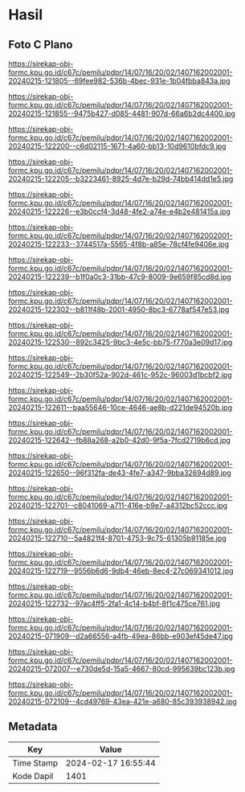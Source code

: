 # Hasil

## Foto C Plano

https://sirekap-obj-formc.kpu.go.id/c67c/pemilu/pdpr/14/07/16/20/02/1407162002001-20240215-121805--69fee982-536b-4bec-931e-1b04fbba843a.jpg

https://sirekap-obj-formc.kpu.go.id/c67c/pemilu/pdpr/14/07/16/20/02/1407162002001-20240215-121855--9475b427-d085-4481-907d-66a6b2dc4400.jpg

https://sirekap-obj-formc.kpu.go.id/c67c/pemilu/pdpr/14/07/16/20/02/1407162002001-20240215-122200--c6d02115-1671-4a60-bb13-10d9610bfdc9.jpg

https://sirekap-obj-formc.kpu.go.id/c67c/pemilu/pdpr/14/07/16/20/02/1407162002001-20240215-122205--b3223461-8925-4d7e-b29d-74bb414dd1e5.jpg

https://sirekap-obj-formc.kpu.go.id/c67c/pemilu/pdpr/14/07/16/20/02/1407162002001-20240215-122226--e3b0ccf4-3d48-4fe2-a74e-e4b2e481415a.jpg

https://sirekap-obj-formc.kpu.go.id/c67c/pemilu/pdpr/14/07/16/20/02/1407162002001-20240215-122233--3744517a-5565-4f8b-a85e-78cf4fe9406e.jpg

https://sirekap-obj-formc.kpu.go.id/c67c/pemilu/pdpr/14/07/16/20/02/1407162002001-20240215-122239--b1f0a0c3-31bb-47c9-8009-9e659f85cd8d.jpg

https://sirekap-obj-formc.kpu.go.id/c67c/pemilu/pdpr/14/07/16/20/02/1407162002001-20240215-122302--b811f48b-2001-4950-8bc3-6778af547e53.jpg

https://sirekap-obj-formc.kpu.go.id/c67c/pemilu/pdpr/14/07/16/20/02/1407162002001-20240215-122530--892c3425-9bc3-4e5c-bb75-f770a3e09d17.jpg

https://sirekap-obj-formc.kpu.go.id/c67c/pemilu/pdpr/14/07/16/20/02/1407162002001-20240215-122549--2b30f52a-902d-461c-952c-96003d1bcbf2.jpg

https://sirekap-obj-formc.kpu.go.id/c67c/pemilu/pdpr/14/07/16/20/02/1407162002001-20240215-122611--baa55646-10ce-4646-ae8b-d221de94520b.jpg

https://sirekap-obj-formc.kpu.go.id/c67c/pemilu/pdpr/14/07/16/20/02/1407162002001-20240215-122642--fb88a268-a2b0-42d0-9f5a-7fcd2719b6cd.jpg

https://sirekap-obj-formc.kpu.go.id/c67c/pemilu/pdpr/14/07/16/20/02/1407162002001-20240215-122650--96f312fa-de43-4fe7-a347-9bba32694d89.jpg

https://sirekap-obj-formc.kpu.go.id/c67c/pemilu/pdpr/14/07/16/20/02/1407162002001-20240215-122701--c8041069-a711-416e-b9e7-a4312bc52ccc.jpg

https://sirekap-obj-formc.kpu.go.id/c67c/pemilu/pdpr/14/07/16/20/02/1407162002001-20240215-122710--5a4821f4-8701-4753-9c75-61305b91185e.jpg

https://sirekap-obj-formc.kpu.go.id/c67c/pemilu/pdpr/14/07/16/20/02/1407162002001-20240215-122719--9556b6d6-9db4-46eb-8ec4-27c069341012.jpg

https://sirekap-obj-formc.kpu.go.id/c67c/pemilu/pdpr/14/07/16/20/02/1407162002001-20240215-122732--97ac4ff5-2fa1-4c14-b4bf-8f1c475ce761.jpg

https://sirekap-obj-formc.kpu.go.id/c67c/pemilu/pdpr/14/07/16/20/02/1407162002001-20240215-071909--d2a66556-a4fb-49ea-86bb-e903ef45de47.jpg

https://sirekap-obj-formc.kpu.go.id/c67c/pemilu/pdpr/14/07/16/20/02/1407162002001-20240215-072007--e730de5d-15a5-4667-80cd-995639bc123b.jpg

https://sirekap-obj-formc.kpu.go.id/c67c/pemilu/pdpr/14/07/16/20/02/1407162002001-20240215-072109--4cd49769-43ea-421e-a680-85c393938942.jpg


## Metadata

| Key        | Value               |
| ---------- | ------------------- |
| Time Stamp | 2024-02-17 16:55:44 |
| Kode Dapil | 1401                |



